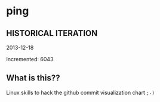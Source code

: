# ping

## HISTORICAL ITERATION
2013-12-18

Incremented: 6043

## What is this?? 
Linux skills to hack the github commit visualization chart `;-)`
